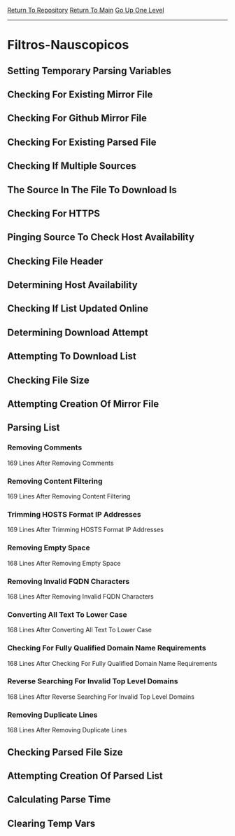 [Return To Repository](https://github.com/deathbybandaid/piholeparser/)
[Return To Main](https://github.com/deathbybandaid/piholeparser/blob/dev-nomerge/RecentRunLogs/Mainlog.md)
[Go Up One Level](https://github.com/deathbybandaid/piholeparser/blob/dev-nomerge/RecentRunLogs/TopLevelScripts/30-Processing-External-Blacklists.md)
____________________________________
# Filtros-Nauscopicos
## Setting Temporary Parsing Variables
## Checking For Existing Mirror File
## Checking For Github Mirror File
## Checking For Existing Parsed File
## Checking If Multiple Sources
## The Source In The File To Download Is
## Checking For HTTPS
## Pinging Source To Check Host Availability
## Checking File Header
## Determining Host Availability
## Checking If List Updated Online
## Determining Download Attempt
## Attempting To Download List
## Checking File Size
## Attempting Creation Of Mirror File
## Parsing List
### Removing Comments
169 Lines After Removing Comments
### Removing Content Filtering
169 Lines After Removing Content Filtering
### Trimming HOSTS Format IP Addresses
169 Lines After Trimming HOSTS Format IP Addresses
### Removing Empty Space
168 Lines After Removing Empty Space
### Removing Invalid FQDN Characters
168 Lines After Removing Invalid FQDN Characters
### Converting All Text To Lower Case
168 Lines After Converting All Text To Lower Case
### Checking For Fully Qualified Domain Name Requirements
168 Lines After Checking For Fully Qualified Domain Name Requirements
### Reverse Searching For Invalid Top Level Domains
168 Lines After Reverse Searching For Invalid Top Level Domains
### Removing Duplicate Lines
168 Lines After Removing Duplicate Lines
## Checking Parsed File Size
## Attempting Creation Of Parsed List
## Calculating Parse Time
## Clearing Temp Vars
